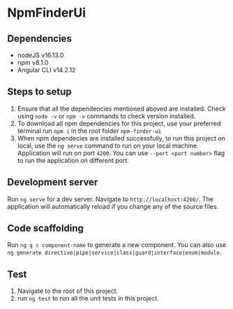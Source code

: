 # NpmFinderUi
## Dependencies
* nodeJS v16.13.0
* npm v8.1.0
* Angular CLI v14.2.12

## Steps to setup
1. Ensure that all the dependencies mentioned aboved are installed. Check using `node -v` or `npm -v` commands to check version installed.
2. To download all npm dependencies for this project, use your preferred terminal run `npm i` in the root folder `npm-finder-ui`
3. When npm dependecies are installed successfully, to run this project on local, use the `ng serve` command to run on your local machine. Application will run on port `4200`. You can use `--port <port number>` flag to run the application on different port.


## Development server

Run `ng serve` for a dev server. Navigate to `http://localhost:4200/`. The application will automatically reload if you change any of the source files.

## Code scaffolding

Run `ng g c component-name` to generate a new component. You can also use `ng generate directive|pipe|service|class|guard|interface|enum|module`.

## Test

1. Navigate to the root of this project.
2. run `ng test` to run all the unit tests in this project.
